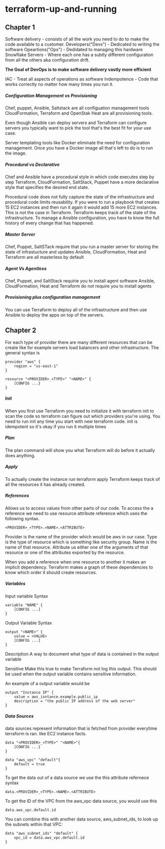 # terraform-up-and-running
## Chapter 1
Software delivery - consists of all the work you need to do to make the code available to a customer.
Developers("Devs") - Dedicated to writing the software
Opeartions("Ops") - Dedidated to managing this hardware
Snowflake Servers - Where each one has a subtly different configuration from all the others aka configuration drift.

**The Goal of DevOps is to make software delivery vastly more efficient**

IAC - Treat all aspects of operations as software
Indempotence - Code that works correctly no matter how many times you run it. 

##### Configuration Management vs Provisioning
Chef, puppet, Ansible, Saltstack are all configuation management tools
CloudFormation, Terraform and OpenStak Heat are all provisioning tools.

Even though Ansible can deploy servers and Terraform can configure servers you typically want to pick the tool that's the best fit for your use case.

Server templating tools like Docker eliminate the need for configuration management. Once you have a Docker image all that's left to do is to run the image.

##### Procedural vs Declarative
Chef and Ansible have a procedural style in which code executes step by step
Terraform, CloudFormation, SaltStack, Puppet have a more declarative style that specifies the desired end state. 

Procedural code does not fully capture the state of the infrastructure and procedural code limits reusability. If you were to run a playbook that creates 15 EC2 instances and then run it again it would add 15 more EC2 instances. This is not the case in Terraform. Terraform keeps track of the state of the infrastructure. To manage a Ansible configuration, you have to know the full history of every change that has happened.

##### Master Server
Chef, Puppet, SaltSTack require that you run a master server for storing the state of infrastucture and updates
Ansible, CloudFormation, Heat and Terraform are all masterless by default

##### Agent Vs Agentless
Chef, Puppet, and SaltStack requirie you to install agent software
Ansible, CloudFormation, Heat and Terraform do not require you to install agents

##### Provisioning plus configuration management
You can use Terraform to deploy all of the infrastructure and then use Ansible to deploy the apps on top of the servers.

## Chapter 2
For each type of provider there are many different resources that can be create like for example servers load balancers and other infrastructure.
The general syntax is
```
provider "aws" {
    region = "us-east-1"
}

resource "<PROVIDER>_<TYPE>" "<NAME>" {
    [CONFIG ...}
}
```

##### Init
When you first use Terraform you need to initialize it with terraform init to scan the code so terraform can figure out which providers you're using.
You need to run init any time you start with new terraform code. init is idempotent so it's okay if you run it multiple times

##### Plan
The plan command will show you what Terraform will do before it actually does anything. 

##### Apply
To actually create the instance run terraform apply
Terraform keeps track of all the resources it has already created.

##### References
Allows us to access values from other parts of our code. To access the a reference we need to use resource attribute reference which uses the following syntax.
```
<PROVIDER>_<TYPE>.<NAME>.<ATTRIBUTE>
```
Provider is the name of the provider which would be aws in our case. Type is the type of resource which is something like security group. Name is the name of that resource. Attribute us either one of the arguments of that resource or one of the attributes exported by the resource.

When you add a reference when one resource to another it makes an implicit dependency. Terraform makes a graph of these dependencies to know which order it should create resources.

##### Variables
Input variable Syntax
```
variable "NAME" {
    [CONFIG ...]
}
```

Output Variable Syntax
```
output "<NAME>" {
    value = <VALUE>
    [CONFIG ...]
}
```

Description
    A way to document what type of data is contained in the output variable
    
Sensitive
    Make this true to make Terraform not log this output. This should be used when the output variable contains sensitive information.
    
An example of a output variable would be
```
output "Instance IP" {
    value = aws_isntance.example.public_ip
    description = "the public IP address of the web server"
}
```
##### Data Sources
data sources represent information that is fetched from provider everytime terraform is ran. like EC2 instance facts.
```
data "<PROVIDER>_<TYPE>" "<NAME>"{
    [CONFIG ...}
}
```
```
data "aws_vpc" "default"{
    default = true
}
```

To get the data out of a data source we use the this attribute refernece syntax
```
data.<PROVIDER>_<TYPE>.<NAME>.<ATTRIBUTE>
```

To get the ID of the VPC from the aws_vpc data source, you would use this
```
data.aws_vpc.default.id
```

You can combine this with another data source, aws_subnet_ids, to look up the subnets within that VPC:
```
data "aws_subnet_ids" "default" {
    vpc_id = data.aws_vpc.default.id
}
```
